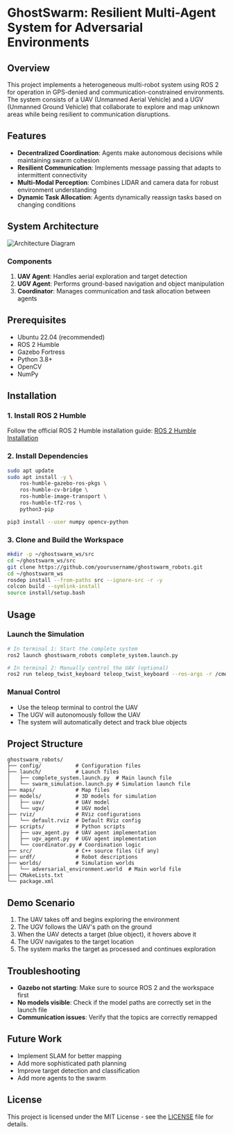 # GhostSwarm: Resilient Multi-Agent System for Adversarial Environments

## Overview
This project implements a heterogeneous multi-robot system using ROS 2 for operation in GPS-denied and communication-constrained environments. The system consists of a UAV (Unmanned Aerial Vehicle) and a UGV (Unmanned Ground Vehicle) that collaborate to explore and map unknown areas while being resilient to communication disruptions.

## Features
- **Decentralized Coordination**: Agents make autonomous decisions while maintaining swarm cohesion
- **Resilient Communication**: Implements message passing that adapts to intermittent connectivity
- **Multi-Modal Perception**: Combines LIDAR and camera data for robust environment understanding
- **Dynamic Task Allocation**: Agents dynamically reassign tasks based on changing conditions

## System Architecture
![Architecture Diagram](./docs/architecture.png)

### Components
1. **UAV Agent**: Handles aerial exploration and target detection
2. **UGV Agent**: Performs ground-based navigation and object manipulation
3. **Coordinator**: Manages communication and task allocation between agents

## Prerequisites
- Ubuntu 22.04 (recommended)
- ROS 2 Humble
- Gazebo Fortress
- Python 3.8+
- OpenCV
- NumPy

## Installation

### 1. Install ROS 2 Humble
Follow the official ROS 2 Humble installation guide: [ROS 2 Humble Installation](https://docs.ros.org/en/humble/Installation.html)

### 2. Install Dependencies
```bash
sudo apt update
sudo apt install -y \
    ros-humble-gazebo-ros-pkgs \
    ros-humble-cv-bridge \
    ros-humble-image-transport \
    ros-humble-tf2-ros \
    python3-pip

pip3 install --user numpy opencv-python
```

### 3. Clone and Build the Workspace
```bash
mkdir -p ~/ghostswarm_ws/src
cd ~/ghostswarm_ws/src
git clone https://github.com/yourusername/ghostswarm_robots.git
cd ~/ghostswarm_ws
rosdep install --from-paths src --ignore-src -r -y
colcon build --symlink-install
source install/setup.bash
```

## Usage

### Launch the Simulation
```bash
# In terminal 1: Start the complete system
ros2 launch ghostswarm_robots complete_system.launch.py

# In terminal 2: Manually control the UAV (optional)
ros2 run teleop_twist_keyboard teleop_twist_keyboard --ros-args -r /cmd_vel:=/uav1/cmd_vel
```

### Manual Control
- Use the teleop terminal to control the UAV
- The UGV will autonomously follow the UAV
- The system will automatically detect and track blue objects

## Project Structure
```
ghostswarm_robots/
├── config/           # Configuration files
├── launch/           # Launch files
│   ├── complete_system.launch.py  # Main launch file
│   └── swarm_simulation.launch.py # Simulation launch file
├── maps/             # Map files
├── models/           # 3D models for simulation
│   ├── uav/          # UAV model
│   └── ugv/          # UGV model
├── rviz/             # RViz configurations
│   └── default.rviz  # Default RViz config
├── scripts/          # Python scripts
│   ├── uav_agent.py  # UAV agent implementation
│   ├── ugv_agent.py  # UGV agent implementation
│   └── coordinator.py # Coordination logic
├── src/              # C++ source files (if any)
├── urdf/             # Robot descriptions
├── worlds/           # Simulation worlds
│   └── adversarial_environment.world  # Main world file
├── CMakeLists.txt
└── package.xml
```

## Demo Scenario
1. The UAV takes off and begins exploring the environment
2. The UGV follows the UAV's path on the ground
3. When the UAV detects a target (blue object), it hovers above it
4. The UGV navigates to the target location
5. The system marks the target as processed and continues exploration

## Troubleshooting
- **Gazebo not starting**: Make sure to source ROS 2 and the workspace first
- **No models visible**: Check if the model paths are correctly set in the launch file
- **Communication issues**: Verify that the topics are correctly remapped

## Future Work
- Implement SLAM for better mapping
- Add more sophisticated path planning
- Improve target detection and classification
- Add more agents to the swarm

## License
This project is licensed under the MIT License - see the [LICENSE](LICENSE) file for details.
